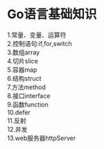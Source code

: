 Go语言基础知识
==================
1.常量、变量、运算符<br/>
2.控制语句:if,for,switch<br/>
3.数组array<br/>
4.切片slice<br/>
5.容器map<br/>
6.结构struct<br/>
7.方法method<br/>
8.接口interface<br/>
9.函数function<br/>
10.defer<br/>
11.反射<br/>
12.并发<br/>
13.web服务器httpServer<br/>